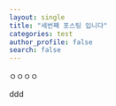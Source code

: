 ```yaml
---
layout: single
title: "세번째 포스팅 입니다"
categories: test
author_profile: false
search: false
---
```


ㅇㅇㅇㅇ

ddd
